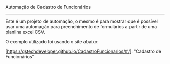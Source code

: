 Automação de Cadastro de Funcionários

<hr>

Este é um projeto de automação, o mesmo é para mostrar que é possível usar uma automação para preenchimento de formulários a partir de uma planilha excel CSV.

O exemplo utilizado foi usando o site abaixo:

[https://gstechdeveloper.github.io/CadastroFuncionarios/#/]: 	"Cadastro de Funcionários"

